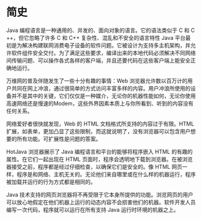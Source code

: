 # 简史

Java 编程语言是一种通用的、并发的、面向对象的语言。它的语法类似于 C 和 C ++，但它忽略了许多 C 和 C++ 复杂性、混乱和不安全的语言特性 Java 平台最初是为解决构建联网消费电子设备的软件问题。它被设计为支持多主机架构，并允许软件组件安全交付。为了满足这些要求，编译出来的本地代码必须解决不同网络间传输问题、可以操作各式各样的客户端，并且还要代码在这些客户端上能安全正确地运行。

万维网的普及伴随发生了一些十分有趣的事情：Web 浏览器允许数以百万计的用户共同在网上冲浪，通过很简单的方式访问丰富多样的内容。用户冲浪所使用的设备并不是其中的关键，它们仅仅是一种媒介，无论你的机器性能如何，无论你使用高速网络还是慢速的Modem，这些外界因素本质上与你所看到、听到的内容没有任何关系。

网络爱好者很快就发现，Web 的 HTML 文档格式所支持的内容过于有限。HTML 扩展，如表单，更加凸显了这些限制，而这就说明了，没有浏览器可以包含用户想要的所有功能。可扩展性是问题的答案。

HotJava 浏览器展示了 Java 编程语言和平台的能够将程序嵌入 HTML 的有趣的属性。在它们一起出现在 HTML 页面时，程序会透明地下载到浏览器。在被浏览器接受之前，程序都是经过仔细检查，以确保它们是安全的。像 HTML 网页一样，程序是和网络、主机无关的。无论他们来自哪里或在什么样的机器运行，程序被加载并运行的行为方式都是相同的。

Java 技术支持的网页浏览器将不再受限于它本身所提供的功能。浏览网页的用户可以放心地假定在他们机器上运行的动态内容不会损害他们的机器。软件开发人员编写一次代码，程序就可以运行在所有支持 Java 运行时环境的机器之上。